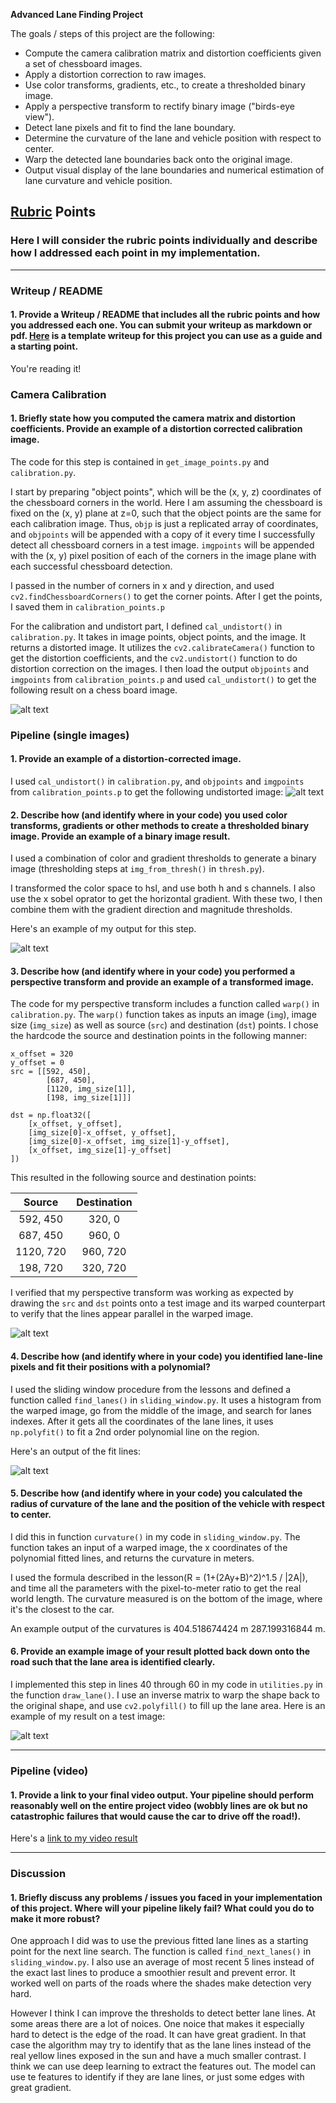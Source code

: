 **Advanced Lane Finding Project**

The goals / steps of this project are the following:

* Compute the camera calibration matrix and distortion coefficients given a set of chessboard images.
* Apply a distortion correction to raw images.
* Use color transforms, gradients, etc., to create a thresholded binary image.
* Apply a perspective transform to rectify binary image ("birds-eye view").
* Detect lane pixels and fit to find the lane boundary.
* Determine the curvature of the lane and vehicle position with respect to center.
* Warp the detected lane boundaries back onto the original image.
* Output visual display of the lane boundaries and numerical estimation of lane curvature and vehicle position.

[//]: # (Image References)

[image1]: ./output_images/undistorted.png "Undistorted"
[image2]: ./output_images/test1.jpg "Road Transformed"
[image3]: ./output_images/binary_combo_example.jpg "Binary Example"
[image4]: ./output_images/warped_straight_lines.jpg "Warp Example"
[image5]: ./output_images/color_fit_lines.jpg "Fit Visual"
[image6]: ./output_images/example_output.jpg "Output"
[video1]: ./project_output.mp4 "Video"

## [Rubric](https://review.udacity.com/#!/rubrics/571/view) Points
### Here I will consider the rubric points individually and describe how I addressed each point in my implementation.  

---
### Writeup / README

#### 1. Provide a Writeup / README that includes all the rubric points and how you addressed each one.  You can submit your writeup as markdown or pdf.  [Here](https://github.com/udacity/CarND-Advanced-Lane-Lines/blob/master/writeup_template.md) is a template writeup for this project you can use as a guide and a starting point.  

You're reading it!
### Camera Calibration

#### 1. Briefly state how you computed the camera matrix and distortion coefficients. Provide an example of a distortion corrected calibration image.

The code for this step is contained in `get_image_points.py` and `calibration.py`.

I start by preparing "object points", which will be the (x, y, z) coordinates of the chessboard corners in the world. Here I am assuming the chessboard is fixed on the (x, y) plane at z=0, such that the object points are the same for each calibration image.  Thus, `objp` is just a replicated array of coordinates, and `objpoints` will be appended with a copy of it every time I successfully detect all chessboard corners in a test image.  `imgpoints` will be appended with the (x, y) pixel position of each of the corners in the image plane with each successful chessboard detection.  

I passed in the number of corners in x and y direction, and used `cv2.findChessboardCorners()` to get the corner points.
After I get the points, I saved them in `calibration_points.p`

For the calibration and undistort part, I defined `cal_undistort()` in `calibration.py`. It takes in image points, object points, and the image. It returns a distorted image. It utilizes the `cv2.calibrateCamera()` function to get the distortion coefficients, and the `cv2.undistort()` function to do distortion correction on the images. 
I then load the output `objpoints` and `imgpoints` from `calibration_points.p` and used `cal_undistort()` to get the following result on a chess board image. 

![alt text][image1]

### Pipeline (single images)

#### 1. Provide an example of a distortion-corrected image.
I used `cal_undistort()` in `calibration.py`, and `objpoints` and `imgpoints` from `calibration_points.p` to get the following undistorted image:
![alt text][image2]

#### 2. Describe how (and identify where in your code) you used color transforms, gradients or other methods to create a thresholded binary image.  Provide an example of a binary image result.
I used a combination of color and gradient thresholds to generate a binary image (thresholding steps at `img_from_thresh()` in `thresh.py`).  

I transformed the color space to hsl, and use both h and s channels. I also use the x sobel oprator to get the horizontal gradient. With these two, I then combine them with the gradient direction and magnitude thresholds.

Here's an example of my output for this step. 

![alt text][image3]

#### 3. Describe how (and identify where in your code) you performed a perspective transform and provide an example of a transformed image.

The code for my perspective transform includes a function called `warp()` in `calibration.py`. The `warp()` function takes as inputs an image (`img`), image size (`img_size`) as well as source (`src`) and destination (`dst`) points.  I chose the hardcode the source and destination points in the following manner:

```
x_offset = 320
y_offset = 0
src = [[592, 450],
		[687, 450], 
		[1120, img_size[1]], 
		[198, img_size[1]]]

dst = np.float32([
	[x_offset, y_offset], 
	[img_size[0]-x_offset, y_offset], 
	[img_size[0]-x_offset, img_size[1]-y_offset], 
	[x_offset, img_size[1]-y_offset]
])

```
This resulted in the following source and destination points:

| Source        | Destination   | 
|:-------------:|:-------------:| 
| 592, 450      | 320, 0        | 
| 687, 450      | 960, 0        |
| 1120, 720     | 960, 720      |
| 198, 720      | 320, 720      |

I verified that my perspective transform was working as expected by drawing the `src` and `dst` points onto a test image and its warped counterpart to verify that the lines appear parallel in the warped image.

![alt text][image4]

#### 4. Describe how (and identify where in your code) you identified lane-line pixels and fit their positions with a polynomial?

I used the sliding window procedure from the lessons and defined a function called `find_lanes()` in `sliding_window.py`. It uses a histogram from the warped image, go from the middle of the image, and search for lanes indexes. After it gets all the coordinates of the lane lines, it uses `np.polyfit()` to fit a 2nd order polynomial line on the region.

Here's an output of the fit lines:

![alt text][image5]

#### 5. Describe how (and identify where in your code) you calculated the radius of curvature of the lane and the position of the vehicle with respect to center.

I did this in function `curvature()` in my code in `sliding_window.py`. The function takes an input of a warped image, the x coordinates of the polynomial fitted lines, and returns the curvature in meters. 

I used the formula described in the lesson(R = (1+(2Ay+B)^2)^1.5 / |2A|), and time all the parameters with the pixel-to-meter ratio to get the real world length. The curvature measured is on the bottom of the image, where it's the closest to the car.

An example output of the curvatures is 404.518674424 m 287.199316844 m.

#### 6. Provide an example image of your result plotted back down onto the road such that the lane area is identified clearly.

I implemented this step in lines 40 through 60 in my code in `utilities.py` in the function `draw_lane()`.
I use an inverse matrix to warp the shape back to the original shape, and use `cv2.polyfill()` to fill up the lane area.
Here is an example of my result on a test image:

![alt text][image6]

---

### Pipeline (video)

#### 1. Provide a link to your final video output.  Your pipeline should perform reasonably well on the entire project video (wobbly lines are ok but no catastrophic failures that would cause the car to drive off the road!).

Here's a [link to my video result](./project_output.mp4)

---

### Discussion

#### 1. Briefly discuss any problems / issues you faced in your implementation of this project.  Where will your pipeline likely fail?  What could you do to make it more robust?

One approach I did was to use the previous fitted lane lines as a starting point for the next line search. The function is called `find_next_lanes()` in `sliding_window.py`. I also use an average of most recent 5 lines instead of the exact last lines to produce a smoothier result and prevent error. It worked well on parts of the roads where the shades make detection very hard. 

However I think I can improve the thresholds to detect better lane lines. At some areas there are a lot of noices. One noice that makes it especially hard to detect is the edge of the road. It can have great gradient. In that case the algorithm may try to identify that as the lane lines instead of the real yellow lines exposed in the sun and have a much smaller contrast. I think we can use deep learning to extract the features out.  The model can use te features to identify if they are lane lines, or just some edges with great gradient.
